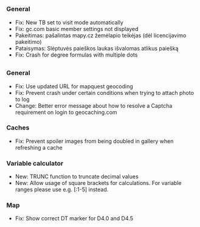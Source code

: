 ##

### General
- Fix: New TB set to visit mode automatically
- Fix: gc.com basic member settings not displayed
- Pakeitimas: pašalintas mapy.cz žemėlapio teikėjas (dėl licencijavimo pakeitimo)
- Pataisymas: Slėptuvės paieškos laukas išvalomas atlikus paiešką
- Fix: Crash for degree formulas with multiple dots

##

### General
- Fix: Use updated URL for mapquest geocoding
- Fix: Prevent crash under certain conditions when trying to attach photo to log
- Change: Better error message about how to resolve a Captcha requirement on login to geocaching.com

### Caches
- Fix: Prevent spoiler images from being doubled in gallery when refreshing a cache

### Variable calculator
- New: TRUNC function to truncate decimal values
- New: Allow usage of square brackets for calculations. For variable ranges please use e.g. \[:1-5\] instead.

### Map
- Fix: Show correct DT marker for D4.0 and D4.5
